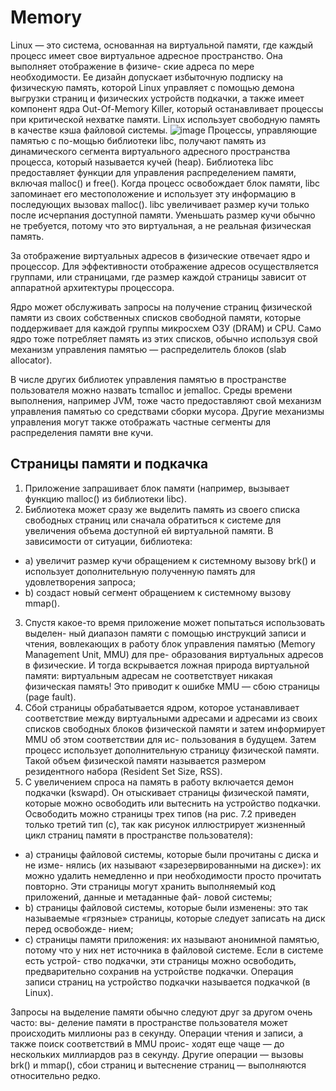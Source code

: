 # Memory
Linux — это система, основанная на виртуальной памяти, где каждый процесс имеет
свое виртуальное адресное пространство. Она выполняет отображение в физиче-
ские адреса по мере необходимости. Ее дизайн допускает избыточную подписку на
физическую память, которой Linux управляет с помощью демона выгрузки страниц
и физических устройств подкачки, а также имеет компонент ядра Out-Of-Memory
Killer, который останавливает процессы при критической нехватке памяти. Linux
использует свободную память в качестве кэша файловой системы.
![image](https://github.com/user-attachments/assets/c7c30183-5590-4191-a703-c8cfad3a545f)
Процессы, управляющие памятью с по-мощью библиотеки libc, получают память из динамического сегмента виртуального
адресного пространства процесса, который называется кучей (heap). Библиотека
libc предоставляет функции для управления распределением памяти, включая
malloc() и free(). Когда процесс освобождает блок памяти, libc запоминает его
местоположение и использует эту информацию в последующих вызовах malloc().
libc увеличивает размер кучи только после исчерпания доступной памяти. Уменьшать размер кучи обычно не требуется, потому что это виртуальная, а не реальная
физическая память.

За отображение виртуальных адресов в физические отвечает ядро и процессор. Для
эффективности отображение адресов осуществляется группами, или страницами,
где размер каждой страницы зависит от аппаратной архитектуры процессора. 

Ядро может обслуживать запросы на получение страниц физической
памяти из своих собственных списков свободной памяти, которые поддерживает
для каждой группы микросхем ОЗУ (DRAM) и CPU. 
Само ядро тоже потребляет
память из этих списков, обычно используя свой механизм управления памятью —
распределитель блоков (slab allocator).

В числе других библиотек управления памятью в пространстве пользователя можно
назвать tcmalloc и jemalloc. Среды времени выполнения, например JVM, тоже часто
предоставляют свой механизм управления памятью со средствами сборки мусора.
Другие механизмы управления могут также отображать частные сегменты для
распределения памяти вне кучи.

## Страницы памяти и подкачка
1. Приложение запрашивает блок памяти (например, вызывает функцию malloc()
из библиотеки libc).
2. Библиотека может сразу же выделить память из своего списка свободных
страниц или сначала обратиться к системе для увеличения объема доступной
ей виртуальной памяти. В зависимости от ситуации, библиотека:
 - a) увеличит размер кучи обращением к системному вызову brk() и использует
дополнительную полученную память для удовлетворения запроса;
 - b) создаст новый сегмент обращением к системному вызову mmap().
3. Спустя какое-то время приложение может попытаться использовать выделен-
ный диапазон памяти с помощью инструкций записи и чтения, вовлекающих
в работу блок управления памятью (Memory Management Unit, MMU) для пре-
образования виртуальных адресов в физические. И тогда вскрывается ложная
природа виртуальной памяти: виртуальным адресам не соответствует никакая
физическая память! Это приводит к ошибке MMU — сбою страницы (page fault).
4. Сбой страницы обрабатывается ядром, которое устанавливает соответствие
между виртуальными адресами и адресами из своих списков свободных блоков
физической памяти и затем информирует MMU об этом соответствии для ис-
пользования в будущем. Затем процесс использует дополнительную страницу
физической памяти. Такой объем физической памяти называется размером
резидентного набора (Resident Set Size, RSS).
5. С увеличением спроса на память в работу включается демон подкачки (kswapd).
Он отыскивает страницы физической памяти, которые можно освободить или
вытеснить на устройство подкачки. Освободить можно страницы трех типов
(на рис. 7.2 приведен только третий тип (с), так как рисунок иллюстрирует
жизненный цикл страниц памяти в пространстве пользователя):
 - a) страницы файловой системы, которые были прочитаны с диска и не изме-
нялись (их называют «зарезервированными на диске»): их можно удалить
немедленно и при необходимости просто прочитать повторно. Эти страницы
могут хранить выполняемый код приложений, данные и метаданные фай-
ловой системы;
 - b) страницы файловой системы, которые были изменены: это так называемые
«грязные» страницы, которые следует записать на диск перед освобожде-
нием;
 - c) страницы памяти приложения: их называют анонимной памятью, потому
что у них нет источника в файловой системе. Если в системе есть устрой-
ство подкачки, эти страницы можно освободить, предварительно сохранив
на устройстве подкачки. Операция записи страниц на устройство подкачки
называется подкачкой (в Linux).

Запросы на выделение памяти обычно следуют друг за другом очень часто: вы-
деление памяти в пространстве пользователя может происходить миллионы раз
в секунду. Операции чтения и записи, а также поиск соответствий в MMU проис-
ходят еще чаще — до нескольких миллиардов раз в секунду. Другие операции — вызовы brk() и mmap(), сбои страниц и вытеснение страниц — выполняются относительно редко.
